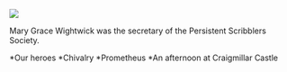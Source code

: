 <a href="https://dev.visual-essays.app"><img src="https://dev-visual-essays.netlify.app/images/ve-button.png"></a> 
<param ve-config title="Mary Grace Wightwick)" author=" Michelle Crowther" layout="vtl" banner="/images/banners/19c.jpg">

<param ve-entity eid="Q967166" aliases="Hythe">

Mary Grace Wightwick was the secretary of the Persistent Scribblers Society.

*Our heroes
*Chivalry
*Prometheus
*An afternoon at Craigmillar Castle

